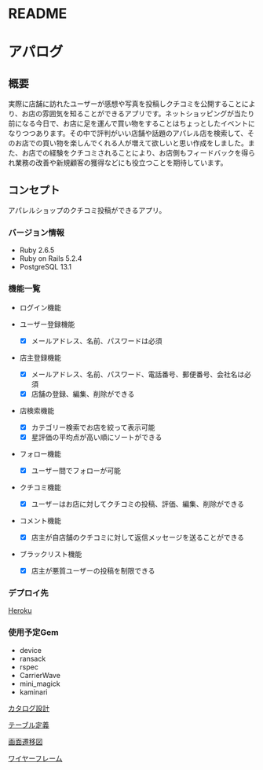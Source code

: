 # README

# アパログ

## 概要
実際に店舗に訪れたユーザーが感想や写真を投稿しクチコミを公開することにより、お店の雰囲気を知ることができるアプリです。ネットショッピングが当たり前になる今日で、お店に足を運んで買い物をすることはちょっとしたイベントになりつつあります。その中で評判がいい店舗や話題のアパレル店を検索して、そのお店での買い物を楽しんでくれる人が増えて欲しいと思い作成をしました。また、お店での経験をクチコミされることにより、お店側もフィードバックを得られ業務の改善や新規顧客の獲得などにも役立つことを期待しています。

## コンセプト　
アパレルショップのクチコミ投稿ができるアプリ。

### バージョン情報
- Ruby 2.6.5
- Ruby on Rails 5.2.4
- PostgreSQL 13.1

### 機能一覧
* ログイン機能
* ユーザー登録機能
    - [x] メールアドレス、名前、パスワードは必須
* 店主登録機能
    - [x] メールアドレス、名前、パスワード、電話番号、郵便番号、会社名は必須
    - [x] 店舗の登録、編集、削除ができる
* 店検索機能
    - [x] カテゴリー検索でお店を絞って表示可能
    - [x] 星評価の平均点が高い順にソートができる
* フォロー機能
    - [x] ユーザー間でフォローが可能
* クチコミ機能
    - [x] ユーザーはお店に対してクチコミの投稿、評価、編集、削除ができる
* コメント機能
    - [x] 店主が自店舗のクチコミに対して返信メッセージを送ることができる
* ブラックリスト機能

    - [x] 店主が悪質ユーザーの投稿を制限できる


### デプロイ先
[Heroku](https://pure-meadow-89852.herokuapp.com/)


### 使用予定Gem
- device
- ransack
- rspec
- CarrierWave 
- mini_magick
- kaminari


[カタログ設計](https://docs.google.com/spreadsheets/d/1m6Y85sIV91KAMsDBUDWzHYiUWefnIoDbAsQiu2pH5UM/edit?usp=sharing)

[テーブル定義](https://docs.google.com/spreadsheets/d/1f4UbZ2V5TXXjc1OA1tuqDTseqqIlOhAbg9Qdbz257YQ/edit?usp=sharing)

[画面遷移図](https://docs.google.com/spreadsheets/d/1col-qSIgZlmYk7GGJOUVt_pqwbdtA3zd7wyMzstyk-4/edit?usp=sharing)

[ワイヤーフレーム](https://docs.google.com/spreadsheets/d/1sdzKW4l3MiczHkWrIbGB8qriUMmD8gCsSdL9RFc4pwk/edit?usp=sharing)
